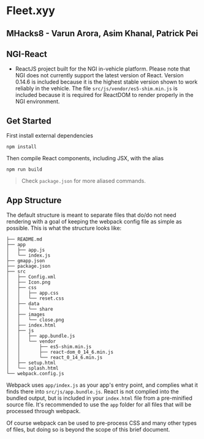 # Fleet.xyy

## MHacks8 - Varun Arora, Asim Khanal, Patrick Pei

## NGI-React
- ReactJS project built for the NGI in-vehicle platform. Please note that NGI does not currently support the latest version of React. Version 0.14.6 is included because it is the highest stable version shown to work reliably in the vehicle. The file `src/js/vendor/es5-shim.min.js` is included because it is required for ReactDOM to render properly in the NGI environment.

## Get Started

First install external dependencies

```
npm install
```

Then compile React components, including JSX, with the alias

```
npm run build
```

> Check `package.json` for more aliased commands.  

## App Structure

The default structure is meant to separate files that do/do not need rendering with a goal of keeping the webpack config file as simple as possible. This is what the structure looks like:

```
├── README.md
├── app
│   ├── app.js
│   └── index.js
├── gmapp.json
├── package.json
├── src
│   ├── Config.xml
│   ├── Icon.png
│   ├── css
│   │   ├── app.css
│   │   └── reset.css
│   ├── data
│   │   └── share
│   ├── images
│   │   └── close.png
│   ├── index.html
│   ├── js
│   │   ├── app.bundle.js
│   │   └── vendor
│   │       ├── es5-shim.min.js
│   │       ├── react-dom_0_14_6.min.js
│   │       └── react_0_14_6.min.js
│   ├── setup.html
│   └── splash.html
└── webpack.config.js
```

Webpack uses `app/index.js` as your app's entry point, and complies what it finds there into `src/js/app.bundle.js`. React is not complied into the bundled output, but is included in your `index.html` file from a pre-minified source file. It's recommended to use the `app` folder for all files that will be processed through webpack.

Of course webpack can be used to pre-process CSS and many other types of files, but doing so is beyond the scope of this brief document.  
